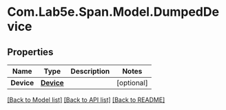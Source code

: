 # Com.Lab5e.Span.Model.DumpedDevice

## Properties

Name | Type | Description | Notes
------------ | ------------- | ------------- | -------------
**Device** | [**Device**](Device.md) |  | [optional] 

[[Back to Model list]](../README.md#documentation-for-models) [[Back to API list]](../README.md#documentation-for-api-endpoints) [[Back to README]](../README.md)

